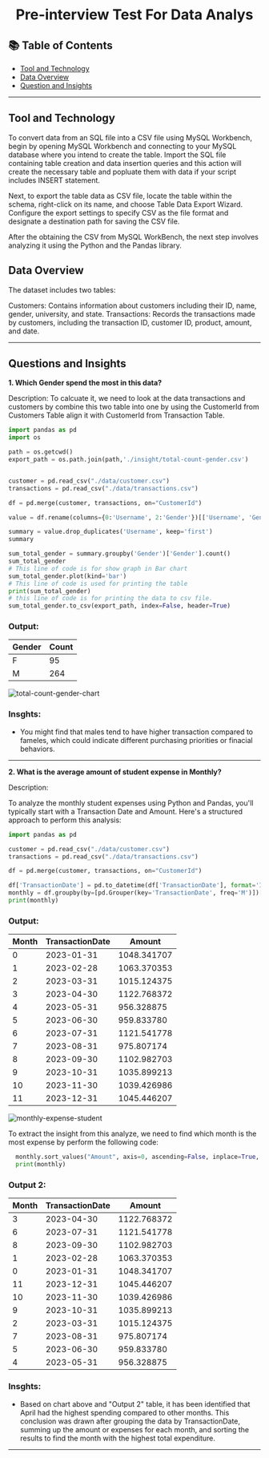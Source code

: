 # <p align="center" style="margin-top: 0px;">Pre-interview Test For Data Analys


## 📚 Table of Contents
- [Tool and Technology](#tool-and-technology)
- [Data Overview](#data-overview)
- [Question and Insights](#questions-and-insights)

***

## Tool and Technology
  To convert data from an SQL file into a CSV file using MySQL Workbench, begin by opening MySQL Workbench and connecting to your MySQL database where you intend to create the table. Import the SQL file containing table creation and data insertion queries and this action will create the necessary table and popluate them with data if your script includes INSERT statement. 
  
  Next, to export the table data as CSV file, locate the table within the schema, right-click on its name, and choose Table Data Export Wizard. Configure the export settings to specify CSV as the file format and designate a destination path for saving the CSV file.

  After the obtaining the CSV from MySQL WorkBench, the next step involves analyzing it using the Python and the Pandas library.


## Data Overview
The dataset includes two tables:

Customers: Contains information about customers including their ID, name, gender, university, and state.
Transactions: Records the transactions made by customers, including the transaction ID, customer ID, product, amount, and date.

***

## Questions and Insights

**1. Which Gender spend the most in this data?**

Description:
  To calcuate it, we need to look at the data transactions and customers by combine this two table into one by using the CustomerId from Customers Table align it with CustomerId from Transaction Table.

```python
import pandas as pd
import os

path = os.getcwd()
export_path = os.path.join(path,'./insight/total-count-gender.csv')


customer = pd.read_csv("./data/customer.csv")
transactions = pd.read_csv("./data/transactions.csv")

df = pd.merge(customer, transactions, on="CustomerId")

value = df.rename(columns={0:'Username', 2:'Gender'})[['Username', 'Gender']]

summary = value.drop_duplicates('Username', keep='first')
summary

sum_total_gender = summary.groupby('Gender')['Gender'].count()
sum_total_gender 
# This line of code is for show graph in Bar chart
sum_total_gender.plot(kind='bar')
# This line of code is used for printing the table
print(sum_total_gender)
# this line of code is for printing the data to csv file.
sum_total_gender.to_csv(export_path, index=False, header=True)
```
### Output:
Gender | Count
-- | --
F | 95
M |  264

![total-count-gender-chart](https://github.com/user-attachments/assets/26413523-3247-4e15-a24f-54eca7a17e71)

### Insghts:
  * You might find that males tend to have higher transaction compared to fameles, which could indicate different purchasing priorities or finacial behaviors.

***


**2. What is the average amount of student expense in Monthly?**

Description:

  To analyze the monthly student expenses using Python and Pandas, you'll typically start with a Transaction Date and Amount. Here's a structured approach to perform this analysis:

```python
import pandas as pd

customer = pd.read_csv("./data/customer.csv")
transactions = pd.read_csv("./data/transactions.csv")

df = pd.merge(customer, transactions, on="CustomerId")

df['TransactionDate'] = pd.to_datetime(df['TransactionDate'], format='ISO8601')
monthly = df.groupby(by=[pd.Grouper(key='TransactionDate', freq='M')])['Amount'].mean().reset_index()
print(monthly)
```

### Output:
Month | TransactionDate	| Amount
-- | -- | --
0	| 2023-01-31 |	1048.341707
1	| 2023-02-28 |	1063.370353
2 |	2023-03-31 |	1015.124375
3 |	2023-04-30 |	1122.768372
4	| 2023-05-31 | 956.328875
5	| 2023-06-30 | 959.833780
6	| 2023-07-31 | 1121.541778
7	| 2023-08-31 | 975.807174
8	| 2023-09-30 | 1102.982703
9 | 2023-10-31 | 1035.899213
10 | 2023-11-30 | 1039.426986
11 | 2023-12-31	| 1045.446207

![monthly-expense-student](https://github.com/user-attachments/assets/ff1998bc-86c9-4a48-804d-e615b4cd1081)

  To extract the insight from this analyze, we need to find which month is the most expense by perform the following code:
```python
  monthly.sort_values("Amount", axis=0, ascending=False, inplace=True, na_position='last')
  print(monthly)
```
### Output 2: 
Month | TransactionDate	| Amount
-- | -- | --
3	| 2023-04-30| 1122.768372
6 |	2023-07-31 | 1121.541778
8	| 2023-09-30 | 1102.982703
1	| 2023-02-28 | 1063.370353
0	| 2023-01-31 | 1048.341707
11 | 2023-12-31 | 1045.446207
10 | 2023-11-30 | 1039.426986
9	| 2023-10-31 | 1035.899213
2	| 2023-03-31 | 1015.124375
7	| 2023-08-31 | 975.807174
5	| 2023-06-30 | 959.833780
4	| 2023-05-31 | 956.328875


### Insghts:
  * Based on chart above and "Output 2" table, it has been identified that April had the highest spending compared to other months. This conclusion was drawn after grouping the data by TransactionDate, summing up the amount or expenses for each month, and sorting the results to find the month with the highest total expenditure.

***
  
